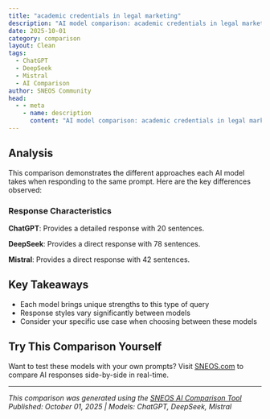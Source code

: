 ```yaml
---
title: "academic credentials in legal marketing"
description: "AI model comparison: academic credentials in legal marketing..."
date: 2025-10-01
category: comparison
layout: Clean
tags:
  - ChatGPT
  - DeepSeek
  - Mistral
  - AI Comparison
author: SNEOS Community
head:
  - - meta
    - name: description
      content: "AI model comparison: academic credentials in legal marketing..."
---
```


<ChatComparison
  title="academic credentials in legal marketing"
  prompt="academic credentials in legal marketing"
  :responses='{"ChatGPT": "Academic credentials in legal marketing typically refer to formal education, certifications, and training that equip individuals with knowledge and skills specific to marketing law firms, legal services, or related professional sectors. Here are some common academic credentials and educational pathways relevant to legal marketing:\n\n### 1. **Degrees**\n- **Bachelor\u2019s Degree**: Often in Marketing, Communications, Business Administration, or a related field. This provides foundational knowledge in marketing principles, consumer behavior, and strategic communication.\n- **Master\u2019s Degree (optional)**:\n - **MBA with a focus on Marketing**: Prepares professionals for advanced roles by combining business acumen with marketing strategy.\n - **Master\u2019s in Legal Marketing or Legal Management**: Some universities or specialized institutions offer programs focused on legal industry marketing.\n\n### 2. **Certifications**\n- **Certified Legal Marketing Professional (CLMP)**: Offered by the Legal Marketing Association (LMA), this credential is widely recognized in the industry and demonstrates expertise in legal marketing strategies, business development, and client relations.\n- **Digital Marketing Certifications**:\n - Google Digital Marketing \u0026 E-commerce Certificate\n - HubSpot Content Marketing Certification\n - Hootsuite Social Media Marketing Certification\n These certifications enhance skills in specific digital marketing areas, highly relevant to promoting legal services online.\n\n### 3. **Professional Development \u0026 Training**\n- **Legal Marketing Association (LMA)** Workshops and Conferences: These provide continuing education and networking opportunities specific to the legal marketing profession.\n- **Law Firm Marketing Courses**: Various online platforms (e.g., Coursera, LinkedIn Learning) offer courses tailored to marketing for professional services including legal firms.\n\n### 4. **Other Relevant Credentials**\n- **Juris Doctor (JD) with Marketing Experience**: Lawyers who also have marketing training can uniquely position themselves in legal marketing roles.\n- **Certificate in Professional Legal Marketing**: Short-term specialized programs designed to teach marketing tactics specifically for the legal field.\n\n### Summary\nFor someone pursuing a career in legal marketing, strong credentials often combine general marketing education with legal industry specialization, supplemented by recognized certifications like the CLMP. Continual learning through professional associations and digital marketing courses is also key to staying current in the evolving legal marketplace.\n\nIf you want, I can provide specific programs or resources to pursue these credentials.", "DeepSeek": "Of course. The field of legal marketing is a specialized niche that blends principles of marketing, business development, psychology, and a deep understanding of the legal industry\u0027s unique ethical and regulatory landscape.\n\nWhile there is no single, universal \u0022bar exam\u0022 for legal marketers, a robust set of academic credentials can significantly enhance your credibility, expertise, and career prospects.\n\nHere\u2019s a breakdown of academic credentials in legal marketing, categorized from foundational degrees to specialized certifications.\n\n---\n\n### 1. Foundational Academic Degrees\n\nThese are the traditional university degrees that form the bedrock of your knowledge.\n\n#### **A. Bachelor\u0027s Degrees**\nA bachelor\u0027s degree is typically the minimum requirement for most marketing roles. The most relevant majors include:\n\n* **Marketing:** Provides a core understanding of market research, consumer behavior, branding, digital marketing, and strategic planning.\n* **Communications / Public Relations:** Essential for content creation, media relations, crisis management, and effective messaging.\n* **Journalism:** Excellent for developing strong writing and storytelling skills, crucial for content marketing and pitching.\n* **Business Administration (BBA):** Offers a well-rounded view of business operations, finance, and management.\n* **Psychology or Sociology:** Provides deep insights into what motivates clients, jurors, and even lawyers themselves\u2014invaluable for branding and business development.\n* **English or Pre-Law:** Develops critical analysis, research, and persuasive writing skills.\n\n#### **B. Master\u0027s Degrees \u0026 MBAs**\nFor senior roles, leadership positions, or a significant competitive edge, a graduate degree is highly valuable.\n\n* **Master of Business Administration (MBA):** An MBA, especially with a concentration in Marketing or Strategy, is the gold standard for understanding business fundamentals, financial acumen, and high-level strategic planning. It prepares you to speak the language of law firm management and partners.\n* **Master\u0027s in Marketing or Integrated Marketing Communications:** Provides a deep, specialized dive into modern marketing theory, data analytics, and multi-channel campaign management.\n* **Master of Law (LL.M.) for Non-Lawyers:** While rare, some programs offer business-focused LL.M. degrees that can provide an unparalleled understanding of the legal environment. More commonly, marketers might take individual law school courses (e.g., on legal ethics, torts, contracts) to build credibility.\n\n---\n\n### 2. Specialized Certifications \u0026 Credentials\n\nThese are shorter, highly-focused programs that demonstrate specific, up-to-date expertise. They are often more directly relevant to the day-to-day work of a legal marketer than a general degree.\n\n#### **A. Legal Marketing-Specific Certifications**\n\n* **Legal Marketing Association (LMA) Certifications:** The LMA is the leading professional organization and offers the most recognized credentials in the field.\n * **LMA Certified Professional (LMACP):** This is the first and only broad-based certification specifically for legal marketing and business development professionals. It covers core competencies like marketing strategy, business development, communications, and **legal industry ethics**.\n * **LMA Fellows Program:** An advanced, year-long program for senior leaders focusing on strategic management and thought leadership.\n\n* **College of Law Practice Management (COLPM):** While not a certification, being elected a **Fellow of the College** is a prestigious honor that recognizes sustained achievement and contribution to the improvement of law practice management, which includes marketing.\n\n#### **B. General Marketing \u0026 Digital Certifications**\n\nThese demonstrate proficiency in the tactical channels essential to modern marketing.\n\n* **Google Analytics \u0026 Google Ads Certifications:** Proof of competency in measuring website performance and managing paid search campaigns.\n* **HubSpot Content Marketing, Inbound Marketing, and Email Marketing Certifications:** Highly respected for expertise in content strategy and lead nurturing.\n* **Facebook Blueprint (Meta Certified Professional):** For expertise in social media advertising on Meta platforms.\n* **Professional Certified Marketer (PCM\u00AE) from the American Marketing Association (AMA):** A broader certification that validates comprehensive marketing knowledge.\n\n---\n\n### 3. The Critical Component: Understanding Legal Ethics\n\nThis is not a formal \u0022credential\u0022 in the traditional sense, but it is a non-negotiable area of expertise. In many ways, it\u0027s more important than a generic marketing certification.\n\n* **American Bar Association (ABA) Model Rules of Professional Conduct:** Legal marketers **must** be intimately familiar with rules concerning:\n * **Rule 7.1: Communications Concerning a Lawyer\u0027s Services** (No false or misleading statements).\n * **Rule 7.2: Advertising** (Regulations on paying for referrals and ad content).\n * **Rule 7.3: Solicitation of Clients** (Direct contact with prospective clients).\n * **Rule 7.4: Communication of Fields of Practice \u0026 Specialization** (Regulations on claiming to be a \u0022specialist\u0022).\n* **State Bar Rules:** Ethics rules can vary significantly by state. A competent legal marketer must understand the specific rules in every jurisdiction where their firm practices.\n\nDemonstrating this knowledge in an interview or on your resume is crucial. You can do this by mentioning specific training, citing the rules, or holding the **LMACP certification**, which tests this knowledge.\n\n---\n\n### How to Build and Present Your Credentials\n\n1. **The Foundation:** Start with a relevant Bachelor\u0027s degree.\n2. **Gain Experience:** Get a marketing role, preferably in a professional services environment.\n3. **Specialize:** Pursue the **LMACP** certification to solidify your legal-specific expertise.\n4. **Tactical Skills:** Add 1-2 digital marketing certifications (e.g., Google Analytics, HubSpot) to prove your technical chops.\n5. **Advance:** For leadership tracks, consider an **MBA** or the **LMA Fellows** program.\n6. **Continuing Education:** Always stay current through LMA webinars, ABA legal marketing conferences, and other industry-specific training.\n\n### Summary: The Ideal Credential Mix for a Senior Legal Marketer\n\nA highly competitive candidate would have:\n\n* **Education:** MBA (Marketing Concentration) or Master\u0027s in Communications.\n* **Legal-Specific Certification:** **LMA Certified Professional (LMACP)**.\n* **Digital/Tactical Certifications:** Google Analytics Certification, HubSpot Content Marketing.\n* **Demonstrable Knowledge:** Deep familiarity with ABA Model Rules 7.1-7.4.\n\nBy combining traditional academic foundations with specialized legal marketing credentials and a firm grasp of ethics, you position yourself as a strategic asset to any law firm.", "Mistral": "Academic credentials in legal marketing can be highly beneficial for professionals looking to specialize in promoting legal services. While there isn\u0027t a specific degree titled \u0022Legal Marketing,\u0022 there are several academic paths and certifications that can provide the necessary skills and knowledge. Here are some options:\n\n### Undergraduate Degrees\n1. **Bachelor of Arts (BA) or Bachelor of Science (BS) in Marketing**:\n - **Coursework**: Principles of Marketing, Consumer Behavior, Market Research, Advertising, Public Relations, Digital Marketing.\n - **Benefits**: Provides a strong foundation in marketing principles and strategies.\n\n2. **Bachelor of Arts (BA) or Bachelor of Science (BS) in Business Administration with a Marketing Concentration**:\n - **Coursework**: Business Law, Marketing Management, Strategic Planning, Financial Management.\n - **Benefits**: Offers a broader understanding of business operations along with marketing skills.\n\n### Graduate Degrees\n1. **Master of Business Administration (MBA) with a Marketing Concentration**:\n - **Coursework**: Advanced Marketing Strategies, Brand Management, Market Analysis, International Marketing.\n - **Benefits**: Provides advanced knowledge in marketing and business management, which can be applied to legal marketing.\n\n2. **Master of Science (MS) in Marketing**:\n - **Coursework**: Marketing Analytics, Digital Marketing, Consumer Insights, Marketing Research.\n - **Benefits**: Focuses specifically on marketing, offering in-depth knowledge and skills.\n\n### Certifications\n1. **Certified Legal Manager (CLM)**:\n - **Provider**: Association of Legal Administrators (ALA).\n - **Benefits**: Recognizes proficiency in legal management, including marketing and business development.\n\n2. **Certified Professional in Healthcare Quality (CPHQ)**:\n - **Provider**: National Association for Healthcare Quality (NAHQ).\n - **Benefits**: Useful for those in legal marketing within the healthcare sector.\n\n3. **Google Analytics Certification**:\n - **Provider**: Google Skillshop.\n - **Benefits**: Provides skills in data analysis and digital marketing, crucial for legal marketing strategies.\n\n4. **HubSpot Inbound Marketing Certification**:\n - **Provider**: HubSpot Academy.\n - **Benefits**: Focuses on inbound marketing strategies, which can be applied to legal marketing.\n\n### Continuing Education and Professional Development\n1. **Legal Marketing Association (LMA)**:\n - **Benefits**: Offers workshops, webinars, and conferences specifically tailored to legal marketing professionals.\n\n2. **American Marketing Association (AMA)**:\n - **Benefits**: Provides a wide range of resources, including courses, certifications, and networking opportunities.\n\n3. **Online Courses**:\n - **Platforms**: Coursera, edX, Udemy.\n - **Benefits**: Offers flexible learning options in various marketing disciplines.\n\n### Relevant Skills\n- **Digital Marketing**: SEO, SEM, social media marketing, email marketing.\n- **Content Marketing**: Blog writing, video production, podcasting.\n- **Market Research**: Surveys, focus groups, data analysis.\n- **Brand Management**: Brand strategy, brand identity, brand positioning.\n- **Public Relations**: Media relations, crisis management, event planning.\n\n### Practical Experience\n- **Internships**: In law firms, legal marketing agencies, or corporate legal departments.\n- **Volunteer Work**: With legal aid organizations or non-profits.\n- **Networking**: Attend legal marketing conferences, join professional associations, and participate in industry events.\n\nBy combining academic credentials with practical experience and continuous professional development, individuals can build a strong foundation for a successful career in legal marketing."}' 
  published-date="22:18"
/>

## Analysis

This comparison demonstrates the different approaches each AI model takes when responding to the same prompt. Here are the key differences observed:

### Response Characteristics

**ChatGPT**: Provides a detailed response with 20 sentences. 

**DeepSeek**: Provides a direct response with 78 sentences. 

**Mistral**: Provides a direct response with 42 sentences. 

## Key Takeaways

- Each model brings unique strengths to this type of query
- Response styles vary significantly between models
- Consider your specific use case when choosing between these models

## Try This Comparison Yourself

Want to test these models with your own prompts? Visit [SNEOS.com](https://sneos.com) to compare AI responses side-by-side in real-time.

---

*This comparison was generated using the [SNEOS AI Comparison Tool](https://sneos.com)*
*Published: October 01, 2025 | Models: ChatGPT, DeepSeek, Mistral*
